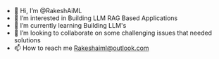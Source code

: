 - 👋 Hi, I’m @RakeshAiML
- 👀 I’m interested in Building LLM RAG Based Applications
- 🌱 I’m currently learning Building LLM's
- 💞️ I’m looking to collaborate on some challenging issues that needed solutions
- 📫 How to reach me Rakeshaiml@outlook.com

<!---
RakeshAiML/RakeshAiML is a ✨ special ✨ repository because its `README.md` (this file) appears on your GitHub profile.
You can click the Preview link to take a look at your changes.
--->
